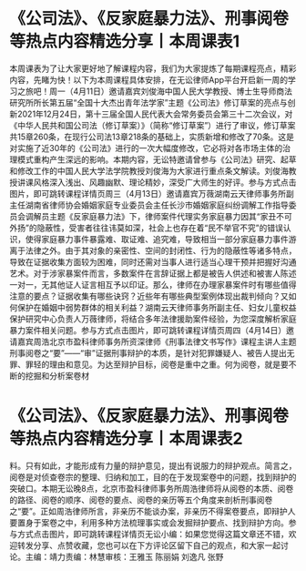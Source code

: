 # 《公司法》、《反家庭暴力法》、刑事阅卷等热点内容精选分享丨本周课表1

本周课表为了让大家更好地了解课程内容，我们为大家提炼了每期课程亮点，精彩内容，先睹为快！以下为本周课程具体安排，在无讼律师App平台开启新一周的学习之旅吧！周一（4月11日）邀请嘉宾刘俊海中国人民大学教授、博士生导师商法研究所所长第五届“全国十大杰出青年法学家”主题《公司法》修订草案的亮点与创新2021年12月24日，第十三届全国人民代表大会常务委员会第三十二次会议，对《中华人民共和国公司法（修订草案）》（简称“修订草案”）进行了审议，修订草案共15章260条，在现行公司法13章218条的基础上，实质新增和修改了70条。这是对实施了近30年的《公司法》进行的一次大幅度修改，它必将对各市场主体的治理模式重构产生深远的影响。本期内容，无讼特邀请曾参与《公司法》研究、起草和修改工作的中国人民大学法学院教授刘俊海为大家进行重点条文解读。刘俊海教授讲课风格深入浅出、风趣幽默、理论精妙，深受广大师生的好评。参与方式点击图片，即可跳转课程详情页周三（4月13日）邀请嘉宾万薇湖南云天律师事务所副主任湖南省律师协会婚姻家庭专业委员会主任长沙市婚姻家庭纠纷调解工作指导委员会调解员主题《反家庭暴力法》下，律师案件代理实务家庭暴力因其“家丑不可外扬”的隐蔽性，受害者往往讳莫如深，社会上也存在着“民不举官不究”的错误认识，使得家庭暴力事件暴露难、取证难、追究难，导致相当一部分家庭暴力事件游离于法律之外。由于其对象的亲密性、空间的封闭性、行为的隐蔽性等诸多特点，导致在证据收集方面较为困难，同时还需对当事人进行适当心理干预并把握好沟通艺术。对于涉家暴案件而言，多数案件在言辞证据上都是被告人供述和被害人陈述一对一，无其他证人证言相互予以印证。那么，律师在办理家暴案件时有哪些值得注意的要点？证据收集有哪些诀窍？近些年有哪些典型案例体现出裁判倾向？又如何保护在婚姻中弱势群体的相关利益？湖南云天律师事务所副主任、妇女儿童权益保护研究中心负责人万薇律师，将结合多年法律援助案件经验，为您深度解析家庭暴力案件相关问题。参与方式点击图片，即可跳转课程详情页周四（4月14日）邀请嘉宾周浩北京市盈科律师事务所资深律师《刑事法律文书写作》课程主讲人主题刑事阅卷之“要”——“审”证据刑事辩护的本质，是针对犯罪嫌疑人、被告人提出无罪、罪轻的理由和意见。为达至辩护目标，阅卷是重中之重。何为阅卷，就是要不断的挖掘和分析案卷材

# 《公司法》、《反家庭暴力法》、刑事阅卷等热点内容精选分享丨本周课表2

料。只有如此，才能形成有力量的辩护意见，提出有说服力的辩护观点。简言之，阅卷是对侦查卷宗的整理、归纳和加工，目的在于发现案卷中的问题，找到辩护的突破口。本期无讼晚8点，北京市盈科律师事务所周浩律师将从阅卷的本质、阅卷的路径、阅卷的顺序、阅卷的要点、阅卷的亲历等五个角度来剖析刑事阅卷之“要”。正如周浩律师所言，非亲历不能谈办案，非亲历不得案卷要点，即辩护人要置身于案卷之中，利用多种方法梳理事实或会发掘辩护要点、找到辩护方向。参与方式点击图片，即可跳转课程详情页无讼小编：如果您觉得这篇文章还不错，欢迎转发分享、点赞收藏，您也可以在下方评论区留下自己的观点，和大家一起讨论。主编：靖力责编：林慧审核：王雅玉 陈丽娟 刘逸凡 张野

